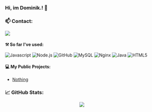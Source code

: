 ### Hi, im Dominik.! 🦇

### 📫 Contact:
[<img src="https://img.shields.io/badge/Dominik.%23#0001-%237289DA.svg?&logo=discord&logoColor=white" />](https://discord.com/)

#### ⚒ So far I've used:
![Javascript](https://img.shields.io/badge/-Javascript-black?style=flat&logo=javascript)
![Node.js](https://img.shields.io/badge/-Node.js-black?style=flat&logo=Node.js)
![GitHub](https://img.shields.io/badge/-GitHub-181717?style=flat&logo=github)
![MySQL](https://img.shields.io/badge/-MySQL-black?style=flat&logo=mysql)
![Nginx](https://img.shields.io/badge/-Nginx-009136?style=flat&logo=nginx&logoColor=white)
![Java](https://img.shields.io/badge/-Java-e6322d?style=flat&logo=java)
![HTML5](https://img.shields.io/badge/-HTML-black?style=flat&logo=HTML5) 


#### 💻 My Public Projects:
- [Nothing](https://github.com/domczak216/)

### 📈 GitHub Stats:
<div align="center">
  <img src="https://github-readme-stats.vercel.app/api?username=domczak216&show_icons=true&theme=tokyonight" />
</div>
